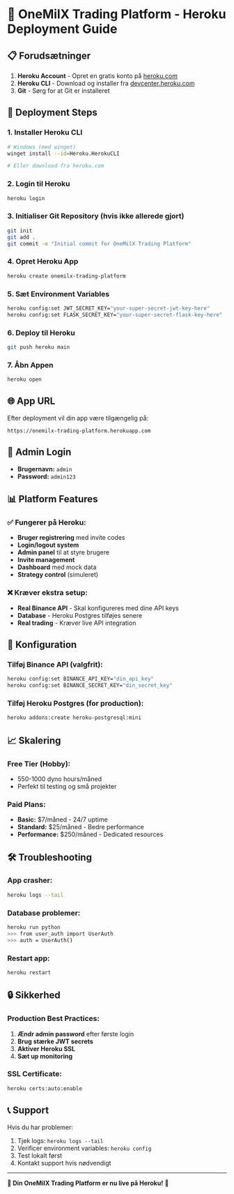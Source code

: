 # 🚀 OneMilX Trading Platform - Heroku Deployment Guide

## 📋 Forudsætninger

1. **Heroku Account** - Opret en gratis konto på [heroku.com](https://heroku.com)
2. **Heroku CLI** - Download og installer fra [devcenter.heroku.com](https://devcenter.heroku.com/articles/heroku-cli)
3. **Git** - Sørg for at Git er installeret

## 🔧 Deployment Steps

### 1. Installer Heroku CLI
```bash
# Windows (med winget)
winget install --id=Heroku.HerokuCLI

# Eller download fra heroku.com
```

### 2. Login til Heroku
```bash
heroku login
```

### 3. Initialiser Git Repository (hvis ikke allerede gjort)
```bash
git init
git add .
git commit -m "Initial commit for OneMilX Trading Platform"
```

### 4. Opret Heroku App
```bash
heroku create onemilx-trading-platform
```

### 5. Sæt Environment Variables
```bash
heroku config:set JWT_SECRET_KEY="your-super-secret-jwt-key-here"
heroku config:set FLASK_SECRET_KEY="your-super-secret-flask-key-here"
```

### 6. Deploy til Heroku
```bash
git push heroku main
```

### 7. Åbn Appen
```bash
heroku open
```

## 🌐 App URL

Efter deployment vil din app være tilgængelig på:
```
https://onemilx-trading-platform.herokuapp.com
```

## 🔑 Admin Login

- **Brugernavn:** `admin`
- **Password:** `admin123`

## 📊 Platform Features

### ✅ Fungerer på Heroku:
- **Bruger registrering** med invite codes
- **Login/logout system**
- **Admin panel** til at styre brugere
- **Invite management**
- **Dashboard** med mock data
- **Strategy control** (simuleret)

### ❌ Kræver ekstra setup:
- **Real Binance API** - Skal konfigureres med dine API keys
- **Database** - Heroku Postgres tilføjes senere
- **Real trading** - Kræver live API integration

## 🔧 Konfiguration

### Tilføj Binance API (valgfrit):
```bash
heroku config:set BINANCE_API_KEY="din_api_key"
heroku config:set BINANCE_SECRET_KEY="din_secret_key"
```

### Tilføj Heroku Postgres (for production):
```bash
heroku addons:create heroku-postgresql:mini
```

## 📈 Skalering

### Free Tier (Hobby):
- 550-1000 dyno hours/måned
- Perfekt til testing og små projekter

### Paid Plans:
- **Basic:** $7/måned - 24/7 uptime
- **Standard:** $25/måned - Bedre performance
- **Performance:** $250/måned - Dedicated resources

## 🛠️ Troubleshooting

### App crasher:
```bash
heroku logs --tail
```

### Database problemer:
```bash
heroku run python
>>> from user_auth import UserAuth
>>> auth = UserAuth()
```

### Restart app:
```bash
heroku restart
```

## 🔒 Sikkerhed

### Production Best Practices:
1. **Ændr admin password** efter første login
2. **Brug stærke JWT secrets**
3. **Aktiver Heroku SSL**
4. **Sæt up monitoring**

### SSL Certificate:
```bash
heroku certs:auto:enable
```

## 📞 Support

Hvis du har problemer:
1. Tjek logs: `heroku logs --tail`
2. Verificer environment variables: `heroku config`
3. Test lokalt først
4. Kontakt support hvis nødvendigt

---

**🎯 Din OneMilX Trading Platform er nu live på Heroku!** 🚀 